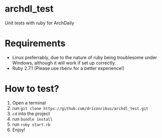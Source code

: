 # archdl_test
Unit tests with ruby for ArchDaily
# Requirements
* Linux preferrably, due to the nature of ruby being troublesome under Windows, although it will work if set up correctly.
* Ruby 2.7.1 (Please use rbenv for a better experience!) 

# How to test?
1. Open a terminal
2. run ```git clone https://github.com/driconrikus/archdl_test.git```
3. ```cd``` into the project
4. run ```bundle install```
5. run ```ruby start.rb```
6. Enjoy!